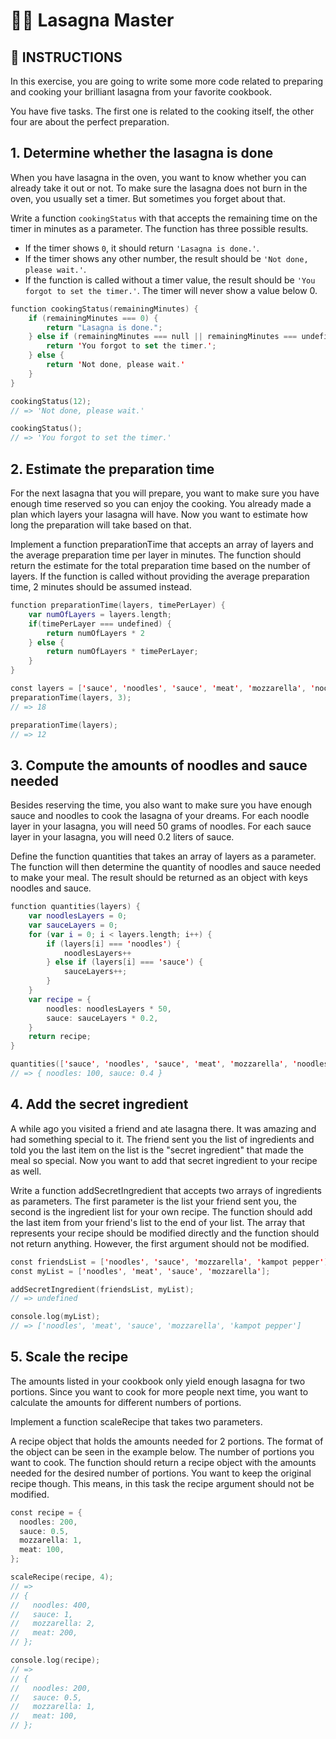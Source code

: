 # 👩‍🍳 Lasagna Master

## 📝 INSTRUCTIONS

In this exercise, you are going to write some more code related to preparing and cooking your brilliant lasagna from your favorite cookbook.

You have five tasks. The first one is related to the cooking itself, the other four are about the perfect preparation.

## 1. Determine whether the lasagna is done
When you have lasagna in the oven, you want to know whether you can already take it out or not. To make sure the lasagna does not burn in the oven, you usually set a timer. But sometimes you forget about that.

Write a function `cookingStatus` with that accepts the remaining time on the timer in minutes as a parameter. The function has three possible results.

- If the timer shows `0`, it should return `'Lasagna is done.'`.
- If the timer shows any other number, the result should be `'Not done, please wait.'`.
- If the function is called without a timer value, the result should be `'You forgot to set the timer.'`.
The timer will never show a value below 0.

```swift
function cookingStatus(remainingMinutes) {
    if (remainingMinutes === 0) {
        return "Lasagna is done.";
    } else if (remainingMinutes === null || remainingMinutes === undefined || remainingMinutes === '') {
        return 'You forgot to set the timer.';
    } else {
        return 'Not done, please wait.'
    }
}

cookingStatus(12);
// => 'Not done, please wait.'

cookingStatus();
// => 'You forgot to set the timer.'
```

## 2. Estimate the preparation time
For the next lasagna that you will prepare, you want to make sure you have enough time reserved so you can enjoy the cooking. You already made a plan which layers your lasagna will have. Now you want to estimate how long the preparation will take based on that.

Implement a function preparationTime that accepts an array of layers and the average preparation time per layer in minutes. The function should return the estimate for the total preparation time based on the number of layers. If the function is called without providing the average preparation time, 2 minutes should be assumed instead.

```swift
function preparationTime(layers, timePerLayer) {
    var numOfLayers = layers.length;
    if(timePerLayer === undefined) {
        return numOfLayers * 2
    } else {
        return numOfLayers * timePerLayer;
    }
}

const layers = ['sauce', 'noodles', 'sauce', 'meat', 'mozzarella', 'noodles'];
preparationTime(layers, 3);
// => 18

preparationTime(layers);
// => 12
```
## 3. Compute the amounts of noodles and sauce needed
Besides reserving the time, you also want to make sure you have enough sauce and noodles to cook the lasagna of your dreams. For each noodle layer in your lasagna, you will need 50 grams of noodles. For each sauce layer in your lasagna, you will need 0.2 liters of sauce.

Define the function quantities that takes an array of layers as a parameter. The function will then determine the quantity of noodles and sauce needed to make your meal. The result should be returned as an object with keys noodles and sauce.
```swift
function quantities(layers) {
    var noodlesLayers = 0;
    var sauceLayers = 0;
    for (var i = 0; i < layers.length; i++) {
        if (layers[i] === 'noodles') {
            noodlesLayers++
        } else if (layers[i] === 'sauce') {
            sauceLayers++;
        }
    }
    var recipe = {
        noodles: noodlesLayers * 50,
        sauce: sauceLayers * 0.2,
    }
    return recipe;
}

quantities(['sauce', 'noodles', 'sauce', 'meat', 'mozzarella', 'noodles']);
// => { noodles: 100, sauce: 0.4 }
```

## 4. Add the secret ingredient
A while ago you visited a friend and ate lasagna there. It was amazing and had something special to it. The friend sent you the list of ingredients and told you the last item on the list is the "secret ingredient" that made the meal so special. Now you want to add that secret ingredient to your recipe as well.

Write a function addSecretIngredient that accepts two arrays of ingredients as parameters. The first parameter is the list your friend sent you, the second is the ingredient list for your own recipe. The function should add the last item from your friend's list to the end of your list. The array that represents your recipe should be modified directly and the function should not return anything. However, the first argument should not be modified.
```swift
const friendsList = ['noodles', 'sauce', 'mozzarella', 'kampot pepper'];
const myList = ['noodles', 'meat', 'sauce', 'mozzarella'];

addSecretIngredient(friendsList, myList);
// => undefined

console.log(myList);
// => ['noodles', 'meat', 'sauce', 'mozzarella', 'kampot pepper']
```

## 5. Scale the recipe
The amounts listed in your cookbook only yield enough lasagna for two portions. Since you want to cook for more people next time, you want to calculate the amounts for different numbers of portions.

Implement a function scaleRecipe that takes two parameters.

A recipe object that holds the amounts needed for 2 portions. The format of the object can be seen in the example below.
The number of portions you want to cook.
The function should return a recipe object with the amounts needed for the desired number of portions. You want to keep the original recipe though. This means, in this task the recipe argument should not be modified.

```swift
const recipe = {
  noodles: 200,
  sauce: 0.5,
  mozzarella: 1,
  meat: 100,
};

scaleRecipe(recipe, 4);
// =>
// {
//   noodles: 400,
//   sauce: 1,
//   mozzarella: 2,
//   meat: 200,
// };

console.log(recipe);
// =>
// {
//   noodles: 200,
//   sauce: 0.5,
//   mozzarella: 1,
//   meat: 100,
// };
```

